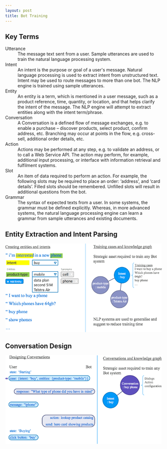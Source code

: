 ```yaml
---
layout: post
title: Bot Training
---
```


## Key Terms

<dl>
  <dt>Utterance</dt>
  <dd>The message text sent from a user. Sample utterances are used to train the natural language processing system.</dd>

  <dt>Intent</dt>
  <dd>An intent is the purpose or goal of a user's message. Natural language processing is used to extract intent from unstructured text. Intent may be used to route messages to more than one bot. The NLP engine is trained using sample utterances.</dd>

  <dt>Entity</dt>
  <dd>An entity is a term, which is mentioned in a user message, such as a product reference, time, quantity, or location, and that helps clarify the intent of the message. The NLP engine will attempt to extract entities along with the intent term/phrase.</dd>

  <dt>Conversation</dt>
  <dd>A Conversation is a defined flow of message exchanges, e.g. to enable a purchase – discover products, select product, confirm address, etc. Branching may occur at points in the flow, e.g. cross-sell, additional order details, etc.</dd>

  <dt>Action</dt>
  <dd>Actions may be performed at any step, e.g. to validate an address, or to call a Web Service API. The action may perform, for example, additional input processing, or interface with information retrieval and fulfilment systems.</dd>

  <dt>Slot</dt>
  <dd>An item of data required to perform an action. For example, the following slots may be required to place an order: ‘address’, and ‘card details’. Filled slots should be remembered. Unfilled slots will result in additional questions from the bot.</dd>

  <dt>Grammar</dt>
  <dd>The syntax of expected texts from a user. In some systems, the grammar must be defined explicitly. Whereas, in more advanced systems, the natural language processing engine can learn a grammar from sample utterances and existing documents.</dd>
</dl>

## Entity Extraction and Intent Parsing

![Intent parsing](/public/intent-parsing.png)

## Conversation Design

![Conversation design](/public/conversation-design.png)
